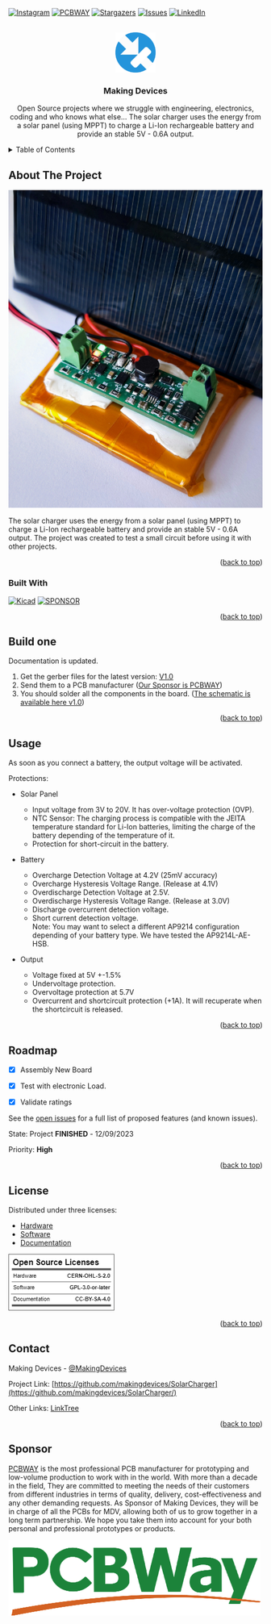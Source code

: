<!-- Improved compatibility of back to top link: See: https://github.com/othneildrew/Best-README-Template/pull/73 -->
<a name="readme-top"></a>
<!--
*** Thanks for checking out the Best-README-Template. If you have a suggestion
*** that would make this better, please fork the repo and create a pull request
*** or simply open an issue with the tag "enhancement".
*** Don't forget to give the project a star!
*** Thanks again! Now go create something AMAZING! :D
-->



<!-- PROJECT SHIELDS -->
<!--
*** I'm using markdown "reference style" links for readability.
*** Reference links are enclosed in brackets [ ] instead of parentheses ( ).
*** See the bottom of this document for the declaration of the reference variables
*** for contributors-url, forks-url, etc. This is an optional, concise syntax you may use.
*** https://www.markdownguide.org/basic-syntax/#reference-style-links
-->
[![Instagram][ig-shield]][ig-url]
[![PCBWAY][sponsor-shield]][sponsor-url]
[![Stargazers][stars-shield]][stars-url]
[![Issues][issues-shield]][issues-url]
[![LinkedIn][linkedin-shield]][linkedin-url]



<!-- PROJECT LOGO -->
<br />
<div align="center">
  <a href="https://makingdevices.com/links/">
    <img src="images/logo.png" alt="Logo" width="80" height="80">
  </a>

<h3 align="center">Making Devices</h3>

  <p align="center">
    Open Source projects where we struggle with engineering, electronics, coding and who knows what else... The solar charger uses the energy from a solar panel (using MPPT) to charge a Li-Ion rechargeable battery and provide an stable 5V - 0.6A output.
  </p>
</div>



<!-- TABLE OF CONTENTS -->
<details>
  <summary>Table of Contents</summary>
  <ol>
    <li>
      <a href="#about-the-project">About The Project</a>
      <ul>
        <li><a href="#built-with">Built With</a></li>
      </ul>
    </li>
    <li>
      <a href="#Build-one">Build one</a>
      <ul>
      </ul>
    </li>
    <li><a href="#usage">Usage</a></li>
    <li><a href="#roadmap">Roadmap</a></li>
    <li><a href="#license">License</a></li>
    <li><a href="#contact">Contact</a></li>
    <li><a href="#Sponsor">Sponsor</a></li>
  </ol>
</details>



<!-- ABOUT THE PROJECT -->
## About The Project

[![Bytes Counter Shot][product-screenshot]](https://github.com/makingdevices/SolarCharger)

The solar charger uses the energy from a solar panel (using MPPT) to charge a Li-Ion rechargeable battery and provide an stable 5V - 0.6A output. The project was created to test a small circuit before using it with other projects. 

<p align="right">(<a href="#readme-top">back to top</a>)</p>

### Built With

[![Kicad][kicad-shield]][kicad-url]
[![SPONSOR][sponsor-icon]][sponsor-url]

<p align="right">(<a href="#readme-top">back to top</a>)</p>

<!-- GETTING STARTED -->

## Build one
Documentation is updated.

1. Get the gerber files for the latest version: [V1.0](https://github.com/makingdevices/SolarCharger/blob/main/Gerber/SolarCharger_v1.zip) 
2. Send them to a PCB manufacturer ([Our Sponsor is PCBWAY][sponsor-url])
3. You should solder all the components in the board. ([The schematic is available here v1.0][schematic-url])

<p align="right">(<a href="#readme-top">back to top</a>)</p>

<!-- USAGE EXAMPLES -->
## Usage

As soon as you connect a battery, the output voltage will be activated. 

Protections:

- Solar Panel
  - Input voltage from 3V to 20V. It has over-voltage protection (OVP).
  - NTC Sensor: The charging process is compatible with the JEITA temperature standard for Li-Ion batteries, limiting the charge of the battery depending of the temperature of it.
  - Protection for short-circuit in the battery.

- Battery
  - Overcharge Detection Voltage at 4.2V (25mV accuracy)
  - Overcharge Hysteresis Voltage Range. (Release at 4.1V)
  - Overdischarge Detection Voltage at 2.5V.
  - Overdischarge Hysteresis Voltage Range. (Release at 3.0V)
  - Discharge overcurrent detection voltage. 
  - Short current detection voltage.    
  Note: You may want to select a different AP9214 configuration depending of your battery type. We have tested the AP9214L-AE-HSB.

- Output
  - Voltage fixed at 5V +-1.5%
  - Undervoltage protection. 
  - Overvoltage protection at 5.7V
  - Overcurrent and shortcircuit protection (+1A). It will recuperate when the shortcircuit is released. 



<p align="right">(<a href="#readme-top">back to top</a>)</p>

<!-- ROADMAP -->
## Roadmap

- [x] Assembly New Board
- [x] Test with electronic Load.
- [x] Validate ratings


See the [open issues](https://github.com/makingdevices/SolarCharger/issues) for a full list of proposed features (and known issues).

State: Project <b>FINISHED</b> - 12/09/2023

Priority: <b>High</b>

<p align="right">(<a href="#readme-top">back to top</a>)</p>

<!-- LICENSE -->
## License

Distributed under three licenses:
- [Hardware](/License/HW_cern_ohl_s_v2.pdf)
- [Software](/License/SW_GPLv3.0.txt)
- [Documentation](/License/Documentation_CC-BY-SA-4.0.txt)

[![GPL v3 License][license-shield]][license-url] 
<p align="right">(<a href="#readme-top">back to top</a>)</p>

<!-- CONTACT -->
## Contact

Making Devices - [@MakingDevices](https://www.instagram.com/makingdevices/)

Project Link: [https://github.com/makingdevices/SolarCharger](https://github.com/makingdevices/SolarCharger/)

Other Links: [LinkTree](https://makingdevices.com/links/)


<p align="right">(<a href="#readme-top">back to top</a>)</p>

<!-- Sponsor -->
## Sponsor

[PCBWAY](https://www.pcbway.com/?from=makingdevices) is the most professional PCB manufacturer for prototyping and low-volume production to work with in the world. With more than a decade in the field, They are committed to meeting the needs of their customers from different industries in terms of quality, delivery, cost-effectiveness and any other demanding requests. As Sponsor of Making Devices, they will be in charge of all the PCBs for MDV, allowing both of us to grow together in a long term partnership. We hope you take them into account for your both personal and professional prototypes or products.

[![Sponsor Shot][sponsor-screenshot]][sponsor-url]


<!-- MARKDOWN LINKS & IMAGES -->
<!-- https://www.markdownguide.org/basic-syntax/#reference-style-links -->
[contributors-shield]: https://img.shields.io/github/contributors/makingdevices/SolarCharger.svg?style=for-the-badge
[contributors-url]: https://github.com/makingdevices/SolarCharger/graphs/contributors
[forks-shield]: https://img.shields.io/github/forks/makingdevices/SolarCharger.svg?style=for-the-badge
[forks-url]: https://github.com/makingdevices/SolarCharger/network/members
[stars-shield]: https://img.shields.io/github/stars/makingdevices/SolarCharger.svg?style=for-the-badge
[stars-url]: https://github.com/makingdevices/SolarCharger/stargazers
[issues-shield]: https://img.shields.io/github/issues/makingdevices/SolarCharger.svg?style=for-the-badge
[issues-url]: https://github.com/makingdevices/SolarCharger/issues
[license-shield]: /images/license.png
[license-url]: https://github.com/makingdevices/SolarCharger/tree/main/License
[linkedin-shield]: https://img.shields.io/badge/-LinkedIn-black.svg?style=for-the-badge&logo=linkedin&colorB=555
[linkedin-url]: https://www.linkedin.com/company/making-devices/
[sponsor-shield]: https://img.shields.io/badge/SPONSOR-PCBWAY-black.svg?style=for-the-badge&colorB=1200
[sponsor-url]: https://www.pcbway.com/?from=makingdevices
[sponsor-screenshot]: /images/PCB_sponsor.png
[product-screenshot]: images/screenshotV1.jpg
[PIC]: https://img.shields.io/badge/PIC18LF45K50-000000?style=for-the-badge
[PIC-url]: http://ww1.microchip.com/downloads/en/devicedoc/40001350f.pdf
[kicad-shield]: https://img.shields.io/badge/kicad-0b03fc?style=for-the-badge&logo=kicad&logoColor=white
[kicad-url]: https://www.kicad.org/
[YT-screenshot]: images/YT_assembly.PNG
[sponsor-icon]:  https://img.shields.io/badge/-PCBWAY-black.svg?style=for-the-badge&colorB=1200
[ig-shield]: https://img.shields.io/badge/instagram-a83297?style=for-the-badge&logo=instagram&logoColor=white
[ig-url]: https://www.instagram.com/makingdevices/
[MPLAB-C]: https://img.shields.io/badge/MPLAB%20C18-DD0031?style=for-the-badge&logo=C&logoColor=white
[MPLAB-C-url]: https://www.microchip.com/en-us/development-tool/SW006011
[Svelte.dev]: https://img.shields.io/badge/Svelte-4A4A55?style=for-the-badge&logo=svelte&logoColor=FF3E00
[Svelte-url]: https://svelte.dev/
[Laravel.com]: https://img.shields.io/badge/Laravel-FF2D20?style=for-the-badge&logo=laravel&logoColor=white
[Laravel-url]: https://laravel.com
[Bootstrap.com]: https://img.shields.io/badge/Bootstrap-563D7C?style=for-the-badge&logo=bootstrap&logoColor=white
[Bootstrap-url]: https://getbootstrap.com
[JQuery.com]: https://img.shields.io/badge/jQuery-0769AD?style=for-the-badge&logo=jquery&logoColor=white
[JQuery-url]: https://jquery.com 
[schematic-url]: /Output_PDF/schematic_V1.pdf
